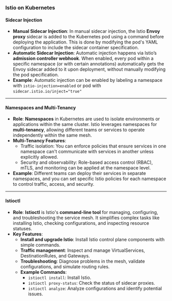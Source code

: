 ### Istio on Kubernetes

#### Sidecar Injection

- **Manual Sidecar Injection**: In manual sidecar injection, the Istio **Envoy proxy** sidecar is added to the Kubernetes pod using a command before deploying the application. This is done by modifying the pod's YAML configuration to include the sidecar container specification.
- **Automatic Sidecar Injection**: Automatic injection happens via Istio’s **admission controller webhook**. When enabled, every pod within a specific namespace (or with certain annotations) automatically gets the Envoy sidecar added to it upon deployment, without manually modifying the pod specification.
- **Example**: Automatic injection can be enabled by labeling a namespace with `istio-injection=enabled` or pod with `sidecar.istio.io/inject="true"`

---

#### Namespaces and Multi-Tenancy

- **Role**: **Namespaces** in Kubernetes are used to isolate environments or applications within the same cluster. Istio leverages namespaces for **multi-tenancy**, allowing different teams or services to operate independently within the same mesh.
- **Multi-Tenancy Features**: 
  - Traffic isolation: You can enforce policies that ensure services in one namespace can't communicate with services in another unless explicitly allowed.
  - Security and observability: Role-based access control (RBAC), mTLS, and monitoring can be applied at the namespace level.
- **Example**: Different teams can deploy their services in separate namespaces, and you can set specific Istio policies for each namespace to control traffic, access, and security.

---

#### Istioctl

- **Role**: **Istioctl** is Istio's **command-line tool** for managing, configuring, and troubleshooting the service mesh. It simplifies complex tasks like installing Istio, checking configurations, and inspecting resource statuses.
- **Key Features**:
  - **Install and upgrade Istio**: Install Istio control plane components with simple commands.
  - **Traffic management**: Inspect and manage VirtualServices, DestinationRules, and Gateways.
  - **Troubleshooting**: Diagnose problems in the mesh, validate configurations, and simulate routing rules.
  - **Example Commands**:
    - `istioctl install`: Install Istio.
    - `istioctl proxy-status`: Check the status of sidecar proxies.
    - `istioctl analyze`: Analyze configurations and identify potential issues.
